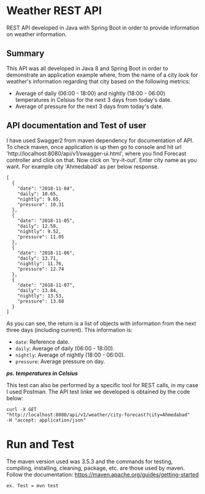  
# Weather REST API
REST API developed in Java with Spring Boot in order to provide information on weather information.

## Summary

This API was all developed in Java 8 and Spring Boot in order to demonstrate an application example where, from the name of a city look for weather's information regarding that city based on the following metrics:
- Average of daily (06:00 - 18:00) and nightly (18:00 - 06:00) temperatures in Celsius for the next 3 days from today's date.
- Average of pressure for the next 3 days from today's date.

## API documentation and Test of user
I have used Swagger2 from maven dependency for documentation of API.
To check maven, once application is up then go to console and hit url 'http://localhost:8080/api/v1/swagger-ui.html', where you find Forecast controller and click on that.
Now click on 'try-it-out'. Enter city name as you want.
For example city 'Ahmedabad' as per below response.

```
[
  {
    "date": "2018-11-04",
    "daily": 10.65,
    "nightly": 9.65,
    "pressure": 10.31
  },
  {
    "date": "2018-11-05",
    "daily": 12.58,
    "nightly": 9.52,
    "pressure": 11.05
  },
  {
    "date": "2018-11-06",
    "daily": 13.71,
    "nightly": 11.76,
    "pressure": 12.74
  },
  {
    "date": "2018-11-07",
    "daily": 13.84,
    "nightly": 13.53,
    "pressure": 13.68
  }
]
```
As you can see, the return is a list of objects with information from the next three days (including current). This information is:
- `date`: Reference date.
- `daily`: Average of daily (06:00 - 18:00).
- `nightly`: Average of nightly (18:00 - 06:00).
- `pressure`: Average pressure on day.

**_ps. temperatures in Celsius_**

This test can also be performed by a specific tool for REST calls, in my case I used Postman. The API test linke we developed is obtained by the code below:
```
curl -X GET 
"http://localhost:8080/api/v1/weather/city-forecast?city=Ahmedabad" 
-H "accept: application/json"
```

# Run and Test
The maven version used was 3.5.3 and the commands for testing, compiling, installing, cleaning, package, etc. are those used by maven. Follow the documentation: https://maven.apache.org/guides/getting-started

`ex. Test = mvn test`


